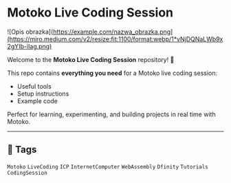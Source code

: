 # Motoko Live Coding Session

![Opis obrazka](https://example.com/nazwa_obrazka.png](https://miro.medium.com/v2/resize:fit:1100/format:webp/1*vNjDQNaLWb9x2gYIb-iIag.png)


Welcome to the **Motoko Live Coding Session** repository! 🚀

This repo contains **everything you need** for a Motoko live coding session:
- Useful tools
- Setup instructions
- Example code

Perfect for learning, experimenting, and building projects in real time with Motoko.

---

## 🔖 Tags
`Motoko` `LiveCoding` `ICP` `InternetComputer` `WebAssembly` `Dfinity` `Tutorials` `CodingSession`
